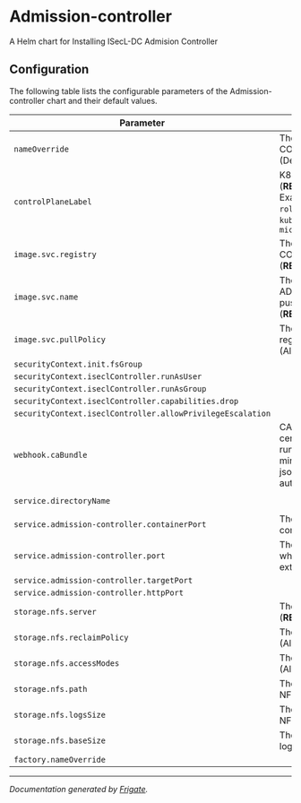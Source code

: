 
Admission-controller
===========

A Helm chart for Installing ISecL-DC Admision Controller


## Configuration

The following table lists the configurable parameters of the Admission-controller chart and their default values.

| Parameter                | Description             | Default        |
| ------------------------ | ----------------------- | -------------- |
| `nameOverride` | The name for ADMISSION-CONTROLLER chart<br> (Default: `.Chart.Name`) | `""` |
| `controlPlaneLabel` | K8s control plane label<br> (**REQUIRED**)<br> Example: `node-role.kubernetes.io/master` in case of `kubeadm`/`microk8s.io/cluster` in case of `microk8s` | `"<user input>"` |
| `image.svc.registry` | The image registry where ADMISSION-CONTROLLER image is pushed<br> (**REQUIRED**) | `"<user input>"` |
| `image.svc.name` | The image name with which ADMISSION-CONTROLLER image is pushed to registry<br> (**REQUIRED**) | `"<user input>"` |
| `image.svc.pullPolicy` | The pull policy for pulling from container registry for ADMISSION-CONTROLLER<br> (Allowed values: `Always`/`IfNotPresent`) | `"Always"` |
| `securityContext.init.fsGroup` |  | `1001` |
| `securityContext.iseclController.runAsUser` |  | `1001` |
| `securityContext.iseclController.runAsGroup` |  | `1001` |
| `securityContext.iseclController.capabilities.drop` |  | `["all"]` |
| `securityContext.iseclController.allowPrivilegeEscalation` |  | `false` |
| `webhook.caBundle` | CA Bundle is used for signing new TLS certificates. value can be obtained by running kubectl config view --raw --minify --flatten -o jsonpath='{.clusters[].cluster.certificate-authority-data}' | `"<user input>"` |
| `service.directoryName` |  | `"admission-controller"` |
| `service.admission-controller.containerPort` | The containerPort on which admission controller can listen to traffic | `8889` |
| `service.admission-controller.port` | The externally exposed NodePort on which admission controller can listen to external traffic | `30445` |
| `service.admission-controller.targetPort` |  | `443` |
| `service.admission-controller.httpPort` |  | `80` |
| `storage.nfs.server` | The NFS Server IP/Hostname<br> (**REQUIRED**) | `"<user input>"` |
| `storage.nfs.reclaimPolicy` | The reclaim policy for NFS<br> (Allowed values: `Retain`/) | `"Retain"` |
| `storage.nfs.accessModes` | The access modes for NFS<br> (Allowed values: `ReadWriteMany`) | `"ReadWriteMany"` |
| `storage.nfs.path` | The path for storing persistent data on NFS | `"/mnt/nfs_share"` |
| `storage.nfs.logsSize` | The logs size for storing logs for KBS in NFS path | `"1Gi"` |
| `storage.nfs.baseSize` | The base volume size (configSize + logSize) | `"1Gi"` |
| `factory.nameOverride` |  | `""` |



---
_Documentation generated by [Frigate](https://frigate.readthedocs.io)._



    
